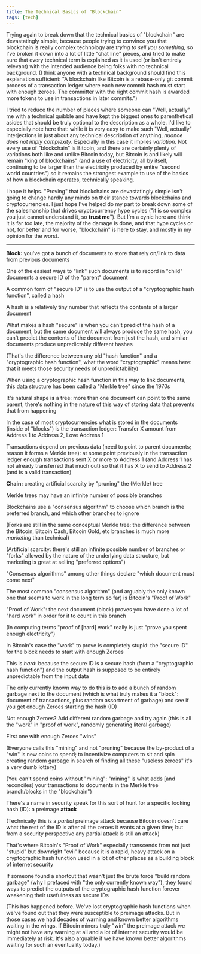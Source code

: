 ```yaml
---
title: The Technical Basics of "Blockchain"
tags: [tech]
---
```


Trying again to break down that the technical basics of "blockchain"
are devastatingly simple, because people trying to convince you that
blockchain is really complex technology are _trying to sell you
something_, so I've broken it down into a lot of little "chat line"
pieces, and tried to make sure that every technical term is explained
as it is used (or isn't entirely relevant) with the intended audience
being folks with no technical background. (I think anyone with a
technical background should find this explanation sufficient: "A
blockchain like Bitcoin is a rebase-only git commit process of a
transaction ledger where each new commit hash must start with enough
zeroes. The committer with the right commit hash is awarded more
tokens to use in transactions in later commits.")

I tried to reduce the number of places where someone can "Well,
actually" me with a technical quibble and have kept the biggest ones
to parenthetical asides that should be truly optional to the
description as a whole. I'd like to especially note here that: while
it is very easy to make such "Well, actually" interjections in just
about any technical description of anything, _nuance does not imply
complexity_. Especially in this case it implies _variation_. Not every
use of "blockchain" is Bitcoin, and there are certainly plenty of
variations both like and unlike Bitcoin today, but Bitcoin is and
likely will remain "king of blockchains" (and a use of
electricity, all by itself, continuing to be larger than the
electricity produced by entire "second world countries") so it remains
the strongest example to use of the basics of how a blockchain
operates, technically speaking.

I hope it helps. "Proving" that blockchains are devastatingly simple
isn't going to change hardly any minds on their stance towards
blockchains and cryptocurrencies. I just hope I've helped do my part
to break down some of the salesmanship that drives cryptocurrency hype
cycles ("it is so complex you just cannot understand it, so **trust
me**"). But I'm a cynic here and think it is far too late, the majority
of the damage is done, and that hype cycles or not, for better and for
worse, "blockchain" is here to stay, and mostly in my opinion for the
worst.

---

**Block:** you've got a bunch of documents to store that rely on/link to
data from previous documents

One of the easiest ways to "link" such documents is to record in
"child" documents a secure ID of the "parent" document

A common form of "secure ID" is to use the output of a "cryptographic
hash function", called a hash

A hash is a relatively tiny number that reflects the contents of a
larger document

What makes a hash "secure" is when you can't predict the hash of a
document, but the same document will always produce the same hash, you
can't predict the contents of the document from just the hash, and
similar documents produce unpredictably different hashes

(That's the difference between any old "hash function" and a
"cryptographic hash function", what the word "cryptographic" means
here: that it meets those security needs of unpredictability)

When using a cryptographic hash function in this way to link
documents, this data structure has been called a "Merkle tree" since
the 1970s

It's natural shape **is** a tree: more than one document can point to the
same parent, there's nothing in the nature of this way of storing data
that prevents that from happening

In the case of most cryptocurrencies what is stored in the documents
(inside of "blocks") is the transaction ledger: Transfer X amount from
Address 1 to Address 2, Love Address 1

Transactions depend on previous data (need to point to parent
documents; reason it forms a Merkle tree): at some point previously in
the transaction ledger enough transactions sent X or more to Address 1
(and Address 1 has not already transferred that much out) so that it has
X to send to Address 2 (and is a valid transaction)

**Chain:** creating artificial scarcity by "pruning" the (Merkle) tree

Merkle trees may have an infinite number of possible branches

Blockchains use a "consensus algorithm" to choose which branch is the
preferred branch, and which other branches to ignore

(Forks are still in the same conceptual Merkle tree: the difference
between the Bitcoin, Bitcoin Cash, Bitcoin Gold, etc branches is much
more _marketing_ than technical)

(Artificial scarcity: there's still an infinite possible number of
branches or "forks" allowed by the nature of the underlying data
structure, but marketing is great at selling "preferred options")

"Consensus algorithms" among other things declare "which document must
come next"

The most common "consensus algorithm" (and arguably the only known one
that seems to work in the long term so far) is Bitcoin's "Proof of
Work"

"Proof of Work": the next document (block) proves you have done a lot
of "hard work" in order for it to count in this branch

(In computing terms "proof of [hard] work" really is just "prove you
spent enough electricity")

In Bitcoin's case the "work" to prove is completely stupid: the
"secure ID" for the block needs to start with enough Zeroes

This is _hard_: because the secure ID is a secure hash (from a
"cryptographic hash function") and the output hash is supposed to be
entirely unpredictable from the input data

The only currently known way to do this is to add a bunch of random
garbage next to the document (which is what truly makes it a "block":
document of transactions, plus random assortment of garbage) and see
if you get enough Zeroes starting the hash (ID)

Not enough Zeroes? Add different random garbage and try again (this is
all the "work" in "proof of work", randomly generating literal
garbage)

First one with enough Zeroes "wins"

(Everyone calls this "mining" and not "pruning" because the by-product
of a "win" is new coins to spend; to incentivize computers to sit and
spin creating random garbage in search of finding all these "useless
zeroes" it's a very dumb lottery)

(You can't spend coins without "mining": "mining" is what adds [and
reconciles] your transactions to documents in the Merkle tree
branch/blocks in the "blockchain")

There's a name in security speak for this sort of hunt for a specific
looking hash (ID): a preimage **attack**

(Technically this is a _partial_ preimage attack because Bitcoin
doesn't care what the rest of the ID is after all the zeroes it wants
at a given time; but from a security perspective any partial attack is
still an attack)

That's where Bitcoin's "Proof of Work" especially transcends from not
just "stupid" but downright "evil" because it is a rapid, heavy attack
on a cryptographic hash function used in a lot of other places as a
building block of internet security

If someone found a shortcut that wasn't just the brute force "build
random garbage" (why I prefaced with "the only currently known way"),
they found ways to predict the outputs of the cryptographic hash
function forever weakening their usefulness as secure IDs

(This has happened before. We've lost cryptographic hash functions
when we've found out that they were susceptible to preimage attacks.
But in those cases we had decades of warning and known better
algorithms waiting in the wings. If Bitcoin miners truly "win" the
preimage attack we might not have any warning at all and a lot of
internet security would be immediately at risk. It's also arguable if
we have known better algorithms waiting for such an eventuality
today.)
